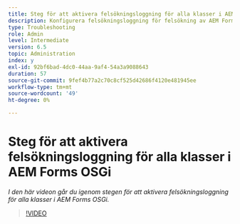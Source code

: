 ```yaml
---
title: Steg för att aktivera felsökningsloggning för alla klasser i AEM Forms OSGi
description: Konfigurera felsökningsloggning för felsökning av AEM Forms OSGi
type: Troubleshooting
role: Admin
level: Intermediate
version: 6.5
topic: Administration
index: y
exl-id: 92bf6bad-4dc0-44aa-9af4-54a3a9088643
duration: 57
source-git-commit: 9fef4b77a2c70c8cf525d42686f4120e481945ee
workflow-type: tm+mt
source-wordcount: '49'
ht-degree: 0%

---
```


# Steg för att aktivera felsökningsloggning för alla klasser i AEM Forms OSGi

*I den här videon går du igenom stegen för att aktivera felsökningsloggning för alla klasser i AEM Forms OSGi.*

>[!VIDEO](https://video.tv.adobe.com/v/335521?quality=12&learn=on)
